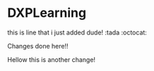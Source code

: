 # DXPLearning

this is line that i just added dude! :tada :octocat:

Changes done here!!

Hellow this is another change!
